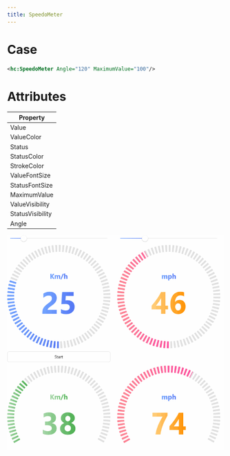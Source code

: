 ```yaml
---
title: SpeedoMeter
---
```


# Case

``` xml
<hc:SpeedoMeter Angle="120" MaximumValue="100"/>
```

# Attributes
| Property |
|-|
| Value|
| ValueColor|
| Status|
| StatusColor|
| StrokeColor|
| ValueFontSize|
| StatusFontSize|
| MaximumValue|
| ValueVisibility|
| StatusVisibility|
|Angle|

![SpeedoMeter](https://raw.githubusercontent.com/ghost1372/Resources/main/HandyControls/Docs/SpeedoMeter.gif)
